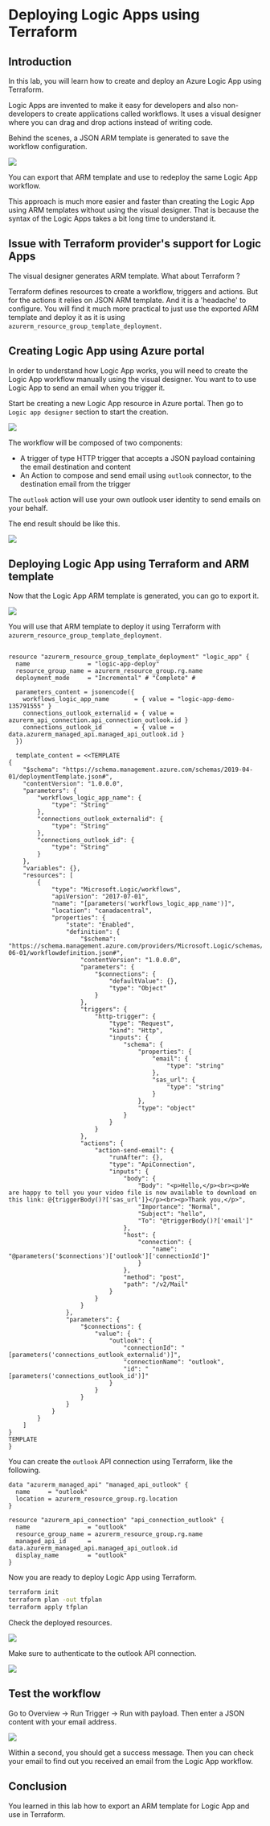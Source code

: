 # Deploying Logic Apps using Terraform

## Introduction

In this lab, you will learn how to create and deploy an Azure Logic App using Terraform.

Logic Apps are invented to make it easy for developers and also non-developers to create applications called workflows.
It uses a visual designer where you can drag and drop actions instead of writing code.

Behind the scenes, a JSON ARM template is generated to save the workflow configuration.

![](images/action-send-email.png)

You can export that ARM template and use to redeploy the same Logic App workflow.

This approach is much more easier and faster than creating the Logic App using ARM templates without using the visual designer.
That is because the syntax of the Logic Apps takes a bit long time to understand it.

## Issue with Terraform provider's support for Logic Apps

The visual designer generates ARM template. What about Terraform ?

Terraform defines resources to create a workflow, triggers and actions.
But for the actions it relies on JSON ARM template. And it is a 'headache' to configure.
You will find it much more practical to just use the exported ARM template and deploy it as it is using `azurerm_resource_group_template_deployment`.

## Creating Logic App using Azure portal

In order to understand how Logic App works, you will need to create the Logic App workflow manually using the visual designer.
You want to to use Logic App to send an email when you trigger it.

Start be creating a new Logic App resource in Azure portal. Then go to `Logic app designer` section to start the creation.

![](images/choose-action.png)

The workflow will be composed of two components:
- A trigger of type HTTP trigger that accepts a JSON payload containing the email destination and content
- An Action to compose and send email using `outlook` connector, to the destination email from the trigger

The `outlook` action will use your own outlook user identity to send emails on your behalf.

The end result should be like this.

![](images/view-code.png)

## Deploying Logic App using Terraform and ARM template

Now that the Logic App ARM template is generated, you can go to export it.

![](images/view-code-workflow.png)

You will use that ARM template to deploy it using Terraform with `azurerm_resource_group_template_deployment`.

```hcl

resource "azurerm_resource_group_template_deployment" "logic_app" {
  name                = "logic-app-deploy"
  resource_group_name = azurerm_resource_group.rg.name
  deployment_mode     = "Incremental" # "Complete" # 

  parameters_content = jsonencode({
    workflows_logic_app_name       = { value = "logic-app-demo-135791555" }
    connections_outlook_externalid = { value = azurerm_api_connection.api_connection_outlook.id }
    connections_outlook_id         = { value = data.azurerm_managed_api.managed_api_outlook.id }
  })

  template_content = <<TEMPLATE
{
    "$schema": "https://schema.management.azure.com/schemas/2019-04-01/deploymentTemplate.json#",
    "contentVersion": "1.0.0.0",
    "parameters": {
        "workflows_logic_app_name": {
            "type": "String"
        },
        "connections_outlook_externalid": {
            "type": "String"
        },
        "connections_outlook_id": {
            "type": "String"
        }
    },
    "variables": {},
    "resources": [
        {
            "type": "Microsoft.Logic/workflows",
            "apiVersion": "2017-07-01",
            "name": "[parameters('workflows_logic_app_name')]",
            "location": "canadacentral",
            "properties": {
                "state": "Enabled",
                "definition": {
                    "$schema": "https://schema.management.azure.com/providers/Microsoft.Logic/schemas/2016-06-01/workflowdefinition.json#",
                    "contentVersion": "1.0.0.0",
                    "parameters": {
                        "$connections": {
                            "defaultValue": {},
                            "type": "Object"
                        }
                    },
                    "triggers": {
                        "http-trigger": {
                            "type": "Request",
                            "kind": "Http",
                            "inputs": {
                                "schema": {
                                    "properties": {
                                        "email": {
                                            "type": "string"
                                        },
                                        "sas_url": {
                                            "type": "string"
                                        }
                                    },
                                    "type": "object"
                                }
                            }
                        }
                    },
                    "actions": {
                        "action-send-email": {
                            "runAfter": {},
                            "type": "ApiConnection",
                            "inputs": {
                                "body": {
                                    "Body": "<p>Hello,</p><br><p>We are happy to tell you your video file is now available to download on this link: @{triggerBody()?['sas_url']}</p><br><p>Thank you,</p>",
                                    "Importance": "Normal",
                                    "Subject": "hello",
                                    "To": "@triggerBody()?['email']"
                                },
                                "host": {
                                    "connection": {
                                        "name": "@parameters('$connections')['outlook']['connectionId']"
                                    }
                                },
                                "method": "post",
                                "path": "/v2/Mail"
                            }
                        }
                    }
                },
                "parameters": {
                    "$connections": {
                        "value": {
                            "outlook": {
                                "connectionId": "[parameters('connections_outlook_externalid')]",
                                "connectionName": "outlook",
                                "id": "[parameters('connections_outlook_id')]"
                            }
                        }
                    }
                }
            }
        }
    ]
}
TEMPLATE
}
```

You can create the `outlook` API connection using Terraform, like the following.

```hcl
data "azurerm_managed_api" "managed_api_outlook" {
  name     = "outlook"
  location = azurerm_resource_group.rg.location
}

resource "azurerm_api_connection" "api_connection_outlook" {
  name                = "outlook"
  resource_group_name = azurerm_resource_group.rg.name
  managed_api_id      = data.azurerm_managed_api.managed_api_outlook.id
  display_name        = "outlook"
}
```

Now you are ready to deploy Logic App using Terraform.

```bash
terraform init
terraform plan -out tfplan
terraform apply tfplan
```

Check the deployed resources.

![](images/resources.png)

Make sure to authenticate to the outlook API connection.

![](images/authorize-outlook.png)

## Test the workflow

Go to Overview -> Run Trigger -> Run with payload.
Then enter a JSON content with your email address.

![](images/test-workflow.png)

Within a second, you should get a success message. Then you can check your email to find out you received an email from the Logic App workflow.

## Conclusion

You learned in this lab how to export an ARM template for Logic App and use in Terraform.